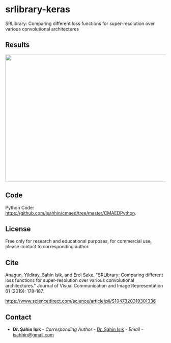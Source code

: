 # srlibrary-keras
SRLibrary: Comparing different loss functions for super-resolution over various convolutional architectures

## Results

<img src="https://github.com/isahhin/srlibrary-keras/blob/master/images/Butterfly_SRCNN.png" height="400" width="800">


## Code

Python Code: https://github.com/isahhin/cmaed/tree/master/CMAEDPython.


## License

Free only for research and educational purposes, for commercial use, please contact to corresponding author.

## Cite

Anagun, Yildiray, Sahin Isik, and Erol Seke. "SRLibrary: Comparing different loss functions for super-resolution over various convolutional architectures." Journal of Visual Communication and Image Representation 61 (2019): 178-187.

https://www.sciencedirect.com/science/article/pii/S1047320319301336
## Contact



* **Dr. Şahin Işık** - *Corresponding Author* - [Dr. Şahin Işık](http://ceng.ogu.edu.tr/Sayfa/Index/32/bolum-personeli) - *Email* - isahhin@gmail.com
